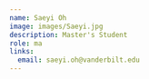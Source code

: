 ```yaml
---
name: Saeyi Oh
image: images/Saeyi.jpg
description: Master's Student
role: ma
links:
  email: saeyi.oh@vanderbilt.edu
---
```

